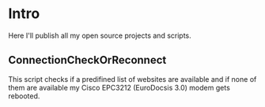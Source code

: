 # Intro #

Here I'll publish all my open source projects and scripts.

## ConnectionCheckOrReconnect ##
This script checks if a predifined list of websites are available and if none of them are available my Cisco EPC3212 (EuroDocsis 3.0) modem gets rebooted.
